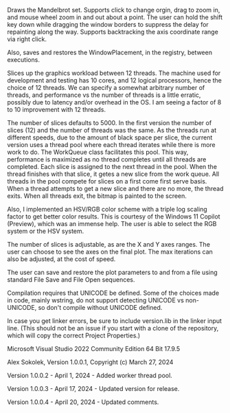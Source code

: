 Draws the Mandelbrot set. Supports click to change orgin, drag
to zoom in, and mouse wheel zoom in and out about a point. The
user can hold the shift key down while dragging the window
borders to suppress the delay for repainting along the way.
Supports backtracking the axis coordinate range via right click.

Also, saves and restores the WindowPlacement, in the registry,
between executions.

Slices up the graphics workload between 12 threads. The machine
used for development and testing has 10 cores, and 12 logical
processors, hence the choice of 12 threads. We can specify a
somewhat arbitrary number of threads, and performance vs the
number of threads is a little erratic, possibly due to latency
and/or overhead in the OS. I am seeing a factor of 8 to 10
improvement with 12 threads.

The number of slices defaults to 5000. In the first version
the number of slices (12) and the number of threads was the
same. As the threads run at different speeds, due to the
amount of black space per slice, the current version uses a
thread pool where each thread iterates while there is more
work to do. The WorkQueue class facilitates this pool. This
way, performance is maximized as no thread completes until
all threads are completed. Each slice is assigned to the
next thread in the pool. When the thread finishes with that
slice, it getes a new slice from the work queue. All threads
in the pool compete for slices on a first come first serve
basis. When a thread attempts to get a new slice and there
are no more, the thread exits. When all threads exit, the
bitmap is painted to the screen.
 
Also, I implemented an HSV/RGB color scheme with a triple log
scaling factor to get better color results. This is courtesy
of the Windows 11 Copilot (Preview), which was an immense help.
The user is able to select the RGB system or the HSV system.

The number of slices is adjustable, as are the X and Y axes
ranges. The user can choose to see the axes on the final plot.
The max iterations can also be adjusted, at the cost of speed.

The user can save and restore the plot parameters to and from
a file using standard File Save and File Open sequences.

Compilation requires that UNICODE be defined. Some of the
choices made in code, mainly wstring, do not support detecting
UNICODE vs non-UNICODE, so don't compile without UNICODE defined.

In case you get linker errors, be sure to include version.lib
in the linker input line. (This should not be an issue if you
start with a clone of the repository, which will copy the
correct Project Properties.)
 
Microsoft Visual Studio 2022 Community Edition 64 Bit 17.9.5

Alex Sokolek, Version 1.0.0.1, Copyright (c) March 27, 2024
 
Version 1.0.0.2 - April 1, 2024 - Added worker thread pool.

Version 1.0.0.3 - April 17, 2024 - Updated version for release.

Version 1.0.0.4 - April 20, 2024 - Updated comments.
